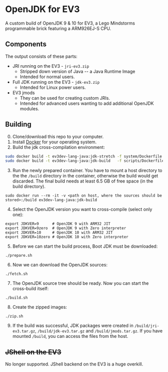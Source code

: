 # OpenJDK for EV3
A custom build of OpenJDK 9 & 10 for EV3, a Lego Mindstorms programmable brick featuring a ARM926EJ-S CPU.

## Components
The output consists of these parts:
* JRI running on the EV3 - `jri-ev3.zip`
  * Stripped down version of Java -- a Java Runtime Image
  * Intended for normal users.
* Full JDK running on the EV3 - `jdk-ev3.zip`
  * Intended for Linux power users.
* EV3 jmods
  * They can be used for creating custom JRIs.
  * Intended for advanced users wanting to add additional OpenJDK modules.

## Building

0. Clone/download this repo to your computer.
1. Install [Docker](https://docs.docker.com/engine/installation/) for your operating system.
2. Build the jdk cross-compilation environment:
```sh
sudo docker build -t ev3dev-lang-java:jdk-stretch -f system/Dockerfile  system
sudo docker build -t ev3dev-lang-java:jdk-build   -f scripts/Dockerfile scripts
```
3. Run the newly prepared container. You have to mount a host directory to the the `/build` directory in the container,
otherwise the build would get discarded. The final build needs at least 6.5 GB of free space (in the build directory).
```
sudo docker run --rm -it -v <path on host, where the sources should be stored>:/build ev3dev-lang-java:jdk-build
```
4. Select the OpenJDK version you want to cross-compile (select only one):
```
export JDKVER=9      # OpenJDK 9 with ARM32 JIT
export JDKVER=9zero  # OpenJDK 9 with Zero interpreter
export JDKVER=10     # OpenJDK 10 with ARM32 JIT
export JDKVER=10zero # OpenJDK 10 with Zero interpreter
```
5. Before we can start the build process, Boot JDK must be downloaded:
```
./prepare.sh
```
6. Now we can download the OpenJDK sources:
```
./fetch.sh
```
7. The OpenJDK source tree should be ready. Now you can start the cross-build itself:
```
./build.sh
```
8. Create the zipped images:
```
./zip.sh
```
9. If the build was successful, JDK packages were created in `/build/jri-ev3.tar.gz`, `/build/jdk-ev3.tar.gz` and `/build/jmods.tar.gz`.
If you have mounted `/build`, you can access the files from the host.

## ~~JShell on the EV3~~

No longer supported. JShell backend on the EV3 is a huge overkill.
